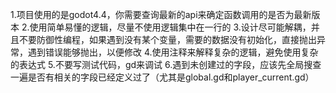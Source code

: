 1.项目使用的是godot4.4，你需要查询最新的api来确定函数调用的是否为最新版本
2.使用简单易懂的逻辑，尽量不使用逻辑集中在一行的
3.设计尽可能解耦，并且不要防御性编程，如果遇到没有某个变量，需要的数据没有初始化，直接抛出异常，遇到错误能够抛出，以便修改
4.使用注释来解释复杂的逻辑，避免使用复杂的表达式
5.不要写测试代码，gd来调试
6.遇到未创建过的字段，应该先全局搜查一遍是否有相关的字段已经定义过了（尤其是global.gd和player_current.gd）